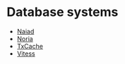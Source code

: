 # Database systems

- [Naiad](Naiad%20c6d4d9d3abe9407880ae215ed8cdf8a0.md)
- [Noria](Noria%20d5a0ccef7524403d8ae6f2c731be2df7.md)
- [TxCache](TxCache%2096556aca935b4390980072a99f6cec25.md)
- [Vitess](Vitess%20ab324cfa3777437e9ee1ee4ab01635df.md)